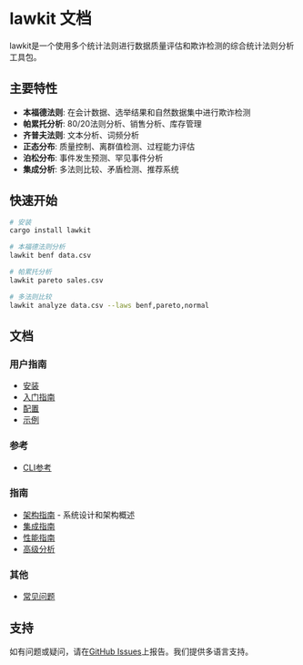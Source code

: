 # lawkit 文档

lawkit是一个使用多个统计法则进行数据质量评估和欺诈检测的综合统计法则分析工具包。

## 主要特性

- **本福德法则**: 在会计数据、选举结果和自然数据集中进行欺诈检测
- **帕累托分析**: 80/20法则分析、销售分析、库存管理
- **齐普夫法则**: 文本分析、词频分析
- **正态分布**: 质量控制、离群值检测、过程能力评估
- **泊松分布**: 事件发生预测、罕见事件分析
- **集成分析**: 多法则比较、矛盾检测、推荐系统

## 快速开始

```bash
# 安装
cargo install lawkit

# 本福德法则分析
lawkit benf data.csv

# 帕累托分析
lawkit pareto sales.csv

# 多法则比较
lawkit analyze data.csv --laws benf,pareto,normal
```

## 文档

### 用户指南
- [安装](user-guide/installation_zh.md)
- [入门指南](user-guide/getting-started_zh.md)
- [配置](user-guide/configuration_zh.md)
- [示例](user-guide/examples_zh.md)

### 参考
- [CLI参考](reference/cli-reference_zh.md)

### 指南
- [架构指南](guides/architecture_zh.md) - 系统设计和架构概述
- [集成指南](guides/integrations_zh.md)
- [性能指南](guides/performance_zh.md)
- [高级分析](guides/advanced-analysis_zh.md)


### 其他
- [常见问题](user-guide/faq_zh.md)

## 支持

如有问题或疑问，请在[GitHub Issues](https://github.com/kako-jun/lawkit/issues)上报告。我们提供多语言支持。